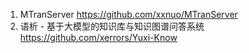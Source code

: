 1. MTranServer https://github.com/xxnuo/MTranServer
2. 语析 - 基于大模型的知识库与知识图谱问答系统 https://github.com/xerrors/Yuxi-Know
